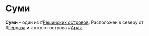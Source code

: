 # Суми

**Суми** – один из #[Решийских островов](locations/reshi-isles). Расположен к северу от #[Гердаза](locations/herdaz) и к югу от острова #[Арак](locations/arak).
